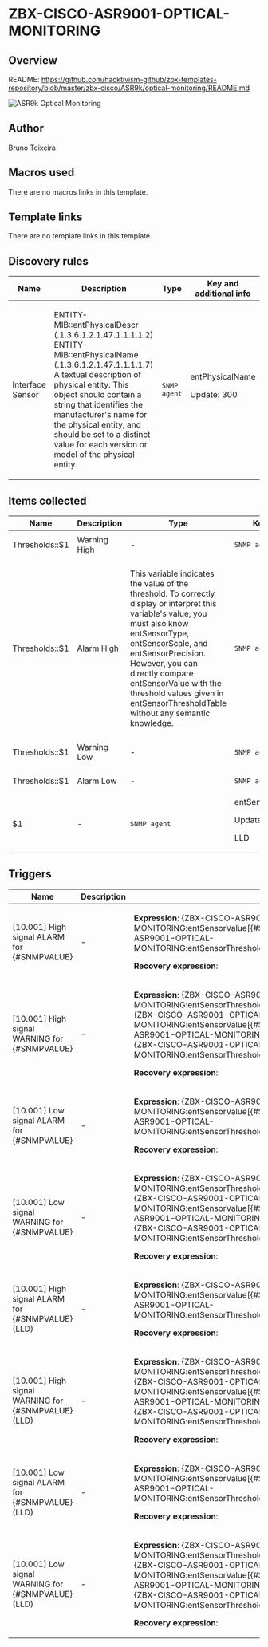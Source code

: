 # ZBX-CISCO-ASR9001-OPTICAL-MONITORING

## Overview

README: <https://github.com/hacktivism-github/zbx-templates-repository/blob/master/zbx-cisco/ASR9k/optical-monitoring/README.md>


 ![ASR9k Optical Monitoring](media/com_mtree/images/listings/m/515.png)



## Author

Bruno Teixeira

## Macros used

There are no macros links in this template.

## Template links

There are no template links in this template.

## Discovery rules

|Name|Description|Type|Key and additional info|
|----|-----------|----|----|
|Interface Sensor|<p>ENTITY-MIB::entPhysicalDescr (.1.3.6.1.2.1.47.1.1.1.1.2) ENTITY-MIB::entPhysicalName (.1.3.6.1.2.1.47.1.1.1.1.7) A textual description of physical entity. This object should contain a string that identifies the manufacturer's name for the physical entity, and should be set to a distinct value for each version or model of the physical entity.</p>|`SNMP agent`|entPhysicalName<p>Update: 300</p>|


## Items collected

|Name|Description|Type|Key and additional info|
|----|-----------|----|----|
|Thresholds::$1 | Warning High|<p>-</p>|`SNMP agent`|entSensorThresholdRxTxValueHighWarn[{#SNMPVALUE}]<p>Update: 300</p><p>LLD</p>|
|Thresholds::$1 | Alarm High|<p>This variable indicates the value of the threshold. To correctly display or interpret this variable's value, you must also know entSensorType, entSensorScale, and entSensorPrecision. However, you can directly compare entSensorValue with the threshold values given in entSensorThresholdTable without any semantic knowledge.</p>|`SNMP agent`|entSensorThresholdRxTxValueHigh[{#SNMPVALUE}]<p>Update: 300</p><p>LLD</p>|
|Thresholds::$1 | Warning Low|<p>-</p>|`SNMP agent`|entSensorThresholdRxTxValueLowWarn[{#SNMPVALUE}]<p>Update: 300</p><p>LLD</p>|
|Thresholds::$1 | Alarm Low|<p>-</p>|`SNMP agent`|entSensorThresholdRxTxValueLow[{#SNMPVALUE}]<p>Update: 300</p><p>LLD</p>|
|$1|<p>-</p>|`SNMP agent`|entSensorValue[{#SNMPVALUE}]<p>Update: 300</p><p>LLD</p>|


## Triggers

|Name|Description|Expression|Priority|
|----|-----------|----------|--------|
|[10.001] High signal ALARM for {#SNMPVALUE}|<p>-</p>|<p>**Expression**: {ZBX-CISCO-ASR9001-OPTICAL-MONITORING:entSensorValue[{#SNMPVALUE}].last(0)}>{ZBX-CISCO-ASR9001-OPTICAL-MONITORING:entSensorThresholdRxTxValueHigh[{#SNMPVALUE}].last(0)}</p><p>**Recovery expression**: </p>|high|
|[10.001] High signal WARNING for {#SNMPVALUE}|<p>-</p>|<p>**Expression**: {ZBX-CISCO-ASR9001-OPTICAL-MONITORING:entSensorThresholdRxTxValueHigh[{#SNMPVALUE}].last(0)}>{ZBX-CISCO-ASR9001-OPTICAL-MONITORING:entSensorValue[{#SNMPVALUE}].last(0)} and {ZBX-CISCO-ASR9001-OPTICAL-MONITORING:entSensorValue[{#SNMPVALUE}].last(0)}>{ZBX-CISCO-ASR9001-OPTICAL-MONITORING:entSensorThresholdRxTxValueHighWarn[{#SNMPVALUE}].last(0)}</p><p>**Recovery expression**: </p>|warning|
|[10.001] Low signal ALARM for {#SNMPVALUE}|<p>-</p>|<p>**Expression**: {ZBX-CISCO-ASR9001-OPTICAL-MONITORING:entSensorValue[{#SNMPVALUE}].last(0)}<{ZBX-CISCO-ASR9001-OPTICAL-MONITORING:entSensorThresholdRxTxValueLow[{#SNMPVALUE}].last(0)}</p><p>**Recovery expression**: </p>|high|
|[10.001] Low signal WARNING for {#SNMPVALUE}|<p>-</p>|<p>**Expression**: {ZBX-CISCO-ASR9001-OPTICAL-MONITORING:entSensorThresholdRxTxValueLowWarn[{#SNMPVALUE}].last(0)}>{ZBX-CISCO-ASR9001-OPTICAL-MONITORING:entSensorValue[{#SNMPVALUE}].last(0)} and {ZBX-CISCO-ASR9001-OPTICAL-MONITORING:entSensorValue[{#SNMPVALUE}].last(0)}>{ZBX-CISCO-ASR9001-OPTICAL-MONITORING:entSensorThresholdRxTxValueLow[{#SNMPVALUE}].last(0)}</p><p>**Recovery expression**: </p>|warning|
|[10.001] High signal ALARM for {#SNMPVALUE} (LLD)|<p>-</p>|<p>**Expression**: {ZBX-CISCO-ASR9001-OPTICAL-MONITORING:entSensorValue[{#SNMPVALUE}].last(0)}>{ZBX-CISCO-ASR9001-OPTICAL-MONITORING:entSensorThresholdRxTxValueHigh[{#SNMPVALUE}].last(0)}</p><p>**Recovery expression**: </p>|high|
|[10.001] High signal WARNING for {#SNMPVALUE} (LLD)|<p>-</p>|<p>**Expression**: {ZBX-CISCO-ASR9001-OPTICAL-MONITORING:entSensorThresholdRxTxValueHigh[{#SNMPVALUE}].last(0)}>{ZBX-CISCO-ASR9001-OPTICAL-MONITORING:entSensorValue[{#SNMPVALUE}].last(0)} and {ZBX-CISCO-ASR9001-OPTICAL-MONITORING:entSensorValue[{#SNMPVALUE}].last(0)}>{ZBX-CISCO-ASR9001-OPTICAL-MONITORING:entSensorThresholdRxTxValueHighWarn[{#SNMPVALUE}].last(0)}</p><p>**Recovery expression**: </p>|warning|
|[10.001] Low signal ALARM for {#SNMPVALUE} (LLD)|<p>-</p>|<p>**Expression**: {ZBX-CISCO-ASR9001-OPTICAL-MONITORING:entSensorValue[{#SNMPVALUE}].last(0)}<{ZBX-CISCO-ASR9001-OPTICAL-MONITORING:entSensorThresholdRxTxValueLow[{#SNMPVALUE}].last(0)}</p><p>**Recovery expression**: </p>|high|
|[10.001] Low signal WARNING for {#SNMPVALUE} (LLD)|<p>-</p>|<p>**Expression**: {ZBX-CISCO-ASR9001-OPTICAL-MONITORING:entSensorThresholdRxTxValueLowWarn[{#SNMPVALUE}].last(0)}>{ZBX-CISCO-ASR9001-OPTICAL-MONITORING:entSensorValue[{#SNMPVALUE}].last(0)} and {ZBX-CISCO-ASR9001-OPTICAL-MONITORING:entSensorValue[{#SNMPVALUE}].last(0)}>{ZBX-CISCO-ASR9001-OPTICAL-MONITORING:entSensorThresholdRxTxValueLow[{#SNMPVALUE}].last(0)}</p><p>**Recovery expression**: </p>|warning|
